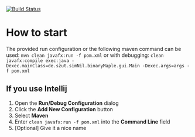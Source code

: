 [![Build Status](https://travis-ci.com/SimonIT/binaryMaple.svg?token=ZaZJqsZKYGqos74fJp9i&branch=master)](https://travis-ci.com/SimonIT/binaryMaple)

# How to start

The provided run configuration or the following maven command can be used: `mvn clean javafx:run -f pom.xml` or with debugging: `clean javafx:compile exec:java -Dexec.mainClass=de.szut.simNil.binaryMaple.gui.Main -Dexec.args=args -f pom.xml`

## If you use Intellij

1. Open the **Run/Debug Configuration** dialog 
2. Click the **Add New Configuration** button
3. Select **Maven**
4. Enter `clean javafx:run -f pom.xml` into the **Command Line** field
5. [Optional] Give it a nice name
